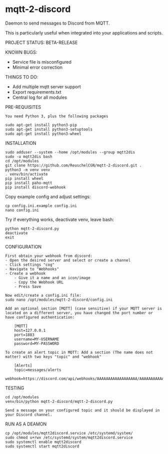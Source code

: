 # mqtt-2-discord
Daemon to send messages to Discord from MQTT.

This is particularly useful when integrated into your applications and scripts.

PROJECT STATUS: BETA-RELEASE

KNOWN BUGS:
- Service file is misconfigured
- Minimal error correction

THINGS TO DO:
* Add multiple mqtt server support
* Export requirements.txt
* Central log for all modules

PRE-REQUISITES

    You need Python 3, plus the following packages
    
    sudo apt-get install python3-pip
    sudo apt-get install python3-setuptools
    sudo apt-get install python3-wheel

INSTALLATION

    sudo adduser --system --home /opt/modules --group mqtt2dis
    sudo -u mqtt2dis bash
    cd /opt/modules
    git clone https://github.com/ReuschelCGN/mqtt-2-discord.git .
    python3 -m venv venv
    . venv/bin/activate
    pip install wheel
    pip install paho-mqtt
    pip install discord-webhook

Copy example config and adjust settings:

    cp config.ini.example config.ini
    nano config.ini

Try if everything works, deactivate venv, leave bash:

    python mqtt-2-discord.py
    deactivate
    exit
    
CONFIGURATION

    First obtain your webhook from discord:
    - Open the desired server and select or create a channel
    - Click settings "cog"
    - Navigate to "Webhooks"
    - Create a webhook
        - Give it a name and an icon/image
        - Copy the Webhook URL
        - Press Save

    Now edit/create a config.ini file:
    sudo nano /opt/modules/mqtt-2-discord/config.ini
    
    Add an optional section [MQTT] (case sensitive) if your MQTT server is located on a different server, you have changed the port number or have configured authentication:
    
        [MQTT]
        host=127.0.0.1
        port=1883
        username=MY-USERNAME
        password=MY-PASSWORD
        
    To create an alert topic in MQTT: Add a section (The name does not matter) with two keys "topic" and "webhook"
    
        [Alerts]
        topic=messages/alerts
        webhook=https://discord.com/api/webhooks/AAAAAAAAAAAAAAAAAA/AAAAAAAAAAAAAAAAAA

TESTING

    cd /opt/modules
    venv/bin/python mqtt-2-discord/mqtt-2-discord.py

    Send a message on your configured topic and it should be displayed in your Discord channel.

RUN AS A DEAMON

    cp /opt/modules/mqtt2discord.service /etc/systemd/system/
    sudo chmod u+rwx /etc/systemd/system/mqtt2discord.service
    sudo systemctl enable mqtt2discord
    sudo systemctl start mqtt2discord
